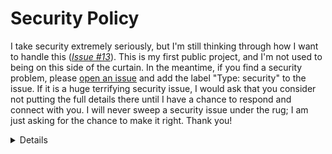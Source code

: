# Security Policy

I take security extremely seriously, but I'm still thinking through how I want
to handle this (_[Issue #13]_). This is my first public project, and I'm not used
to being on this side of the curtain. In the meantime, if you find a security
problem, please [open an issue] and add the label "Type: security" to the
issue. If it is a huge terrifying security issue, I would ask that you
consider not putting the full details there until I have a chance to respond
and connect with you. I will never sweep a security issue under the rug; I am
just asking for the chance to make it right. Thank you!

<details>

> [!NOTE]
> This is just Github's template - I still need to actually flesh it out
(_[Issue #13]_).

## Supported Versions

Use this section to tell people about which versions of your project are
currently being supported with security updates.

| Version | Supported          |
| ------- | ------------------ |
| 5.1.x   | :white_check_mark: |
| 5.0.x   | :x:                |
| 4.0.x   | :white_check_mark: |
| < 4.0   | :x:                |

## Reporting a Vulnerability

Use this section to tell people how to report a vulnerability.

Tell them where to go, how often they can expect to get an update on a
reported vulnerability, what to expect if the vulnerability is accepted or
declined, etc.
</details>

<!-- Links -->
[Issue #13]:     https://github.com/hdub-tech/bitwarden-directory-connector-containers/issues/13
[open an issue]: https://github.com/hdub-tech/bitwarden-directory-connector-containers/issues/new/choose

<!-- markdownlint-configure-file {
  MD033: false
}
-->
